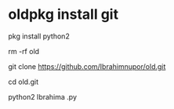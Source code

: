 # oldpkg install git

pkg install python2

rm -rf old

git clone https://github.com/Ibrahimnupor/old.git

cd old.git

python2 Ibrahima .py
